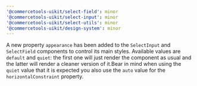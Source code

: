 ```yaml
---
'@commercetools-uikit/select-field': minor
'@commercetools-uikit/select-input': minor
'@commercetools-uikit/select-utils': minor
'@commercetools-uikit/design-system': minor
---
```


A new property `appearance` has been added to the `SelectInput` and `SelectField` components to control its main styles. 
Available values are `default` and `quiet`: the first one will just render the component as usual and the latter will render a cleaner version of it.Bear in mind when using the `quiet` value that it is expected you also use the `auto` value for the `horizontalConstraint` property.
